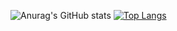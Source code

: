 ![Anurag's GitHub stats](https://github-readme-stats.vercel.app/api?username=Ryohe0-jobtr&show_icons=true&theme=cobalt)
[![Top Langs](https://github-readme-stats.vercel.app/api/top-langs/?username=Ryohe0-jobtr&theme=cobalt)](https://github.com/anuraghazra/github-readme-stats)
